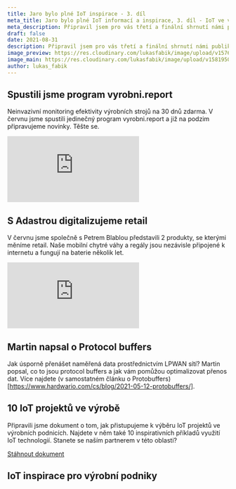 ```yaml
---
title: Jaro bylo plné IoT inspirace - 3. díl
meta_title: Jaro bylo plné IoT informací a inspirace, 3. díl - IoT ve výrobě, retailu a protobuffers
meta_description: Připravil jsem pro vás třetí a finální shrnutí námi publikovaného obsahu z první poloviny tohoto roku.
draft: false
date: 2021-08-31
description: Připravil jsem pro vás třetí a finální shrnutí námi publikovaného obsahu z první poloviny tohoto roku.
image_preview: https://res.cloudinary.com/lukasfabik/image/upload/v1576055326/blog/bigclown-renamed-hardwario/hardwario.jpg
image_main: https://res.cloudinary.com/lukasfabik/image/upload/v1581950249/blog/wide_placeholder.jpg
author: lukas_fabik
---
```


## Spustili jsme program vyrobni.report

Neinvazivní monitoring efektivity výrobních strojů na 30 dnů zdarma. V červnu jsme spustili jedinečný program vyrobni.report a již na podzim připravujeme novinky. Těšte se.

<div class = "video-container">
<iframe src="https://www.youtube.com/embed/y898_6andq0?modestbranding=1&amp;showinfo=0&amp;rel=0&amp;html5=1&amp;widgetid=2" frameborder="0" allow="accelerometer; autoplay; encrypted-media; gyroscope; picture-in-picture" allowfullscreen></iframe>
</div>
 	 	 
## S Adastrou digitalizujeme retail

V červnu jsme společně s Petrem Blablou představili 2 produkty, se kterými měníme retail. Naše mobilní chytré váhy a regály jsou nezávisle připojené k internetu a fungují na baterie několik let. 

<div class = "video-container">
<iframe src="https://www.youtube.com/embed/UVzk9I8CV6M?modestbranding=1&amp;showinfo=0&amp;rel=0&amp;html5=1&amp;widgetid=2" frameborder="0" allow="accelerometer; autoplay; encrypted-media; gyroscope; picture-in-picture" allowfullscreen></iframe>
</div>

## Martin napsal o Protocol buffers

Jak úsporně přenášet naměřená data prostřednictvím LPWAN sítí? Martin popsal, co to jsou protocol buffers a jak vám pomůžou optimalizovat přenos dat. Více najdete (v samostatném článku o Protobuffers)[https://www.hardwario.com/cs/blog/2021-05-12-protobuffers/].

## 10 IoT projektů ve výrobě

Připravili jsme dokument o tom, jak přistupujeme k výběru IoT projektů ve výrobních podnicích. Najdete v něm také 10 inspirativních příkladů využití IoT technologií. Stanete se naším partnerem v této oblasti?

<a href = "#iot-document" class="getPdf font-lnh24 py-15 px-md-50 d-block d-md-inline-block font-weight-bold font-font2 font-white bg-red" id="click-meeting">Stáhnout dokument</a>

<div id = "downloadCaseStudy" class="modal fade bd-example-modal-lg" tabindex="-1" role="dialog" aria-labelledby="myLargeModalLabel" aria-hidden="true">
    <div class="modal-dialog modal-lg modal-dialog-centered">
          <div class="modal-content">
            <div class="modal-body">
              <div class="container-fluid">
                <div class="row justify-content-center">
                  <div class="col-md-10">
                    <h2 class = "font-30 font-md-42 pt-50 pb-50 font-weight-black text-center" data-toggle="modal" data-target=".bd-example-modal-lg">IoT inspirace pro výrobní podniky</h2>
                  </div>
                  <div class="col-md-8 text-center">
                    <script charset="utf-8" type="text/javascript" src="//js.hsforms.net/forms/shell.js"></script>
                    <script>
                      hbspt.forms.create({
                        portalId: "5453210",
                        formId: "639542e0-1147-41f3-afc6-964b8785780e"
                      });
                    </script>
                  </div>
                </div>
              </div>
            </div>
          </div>
        </div>
    </div>

<script type="text/javascript">
  $('.getPdf').click(function(){
    $('#downloadCaseStudy').modal({
      keyboard: false
    })
  });

</script>
